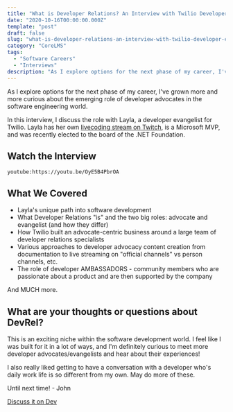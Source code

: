 ```yaml
---
title: "What is Developer Relations? An Interview with Twilio Developer Evangelist @LaylaCodesIt"
date: "2020-10-16T00:00:00.000Z"
template: "post"
draft: false
slug: "what-is-developer-relations-an-interview-with-twilio-developer-evangelist-layla-codes-it"
category: "CoreLMS"
tags:
  - "Software Careers"
  - "Interviews"
description: "As I explore options for the next phase of my career, I've grown more and more curious about the emerging role of developer advocates in the software engineering world. In this interview, I discuss the role with Layla, a developer evangelist for Twilio."
---
```


As I explore options for the next phase of my career, I've grown more and more curious about the emerging role of developer advocates in the software engineering world. 

In this interview, I discuss the role with Layla, a developer evangelist for Twilio. Layla has her own [livecoding stream on Twitch](https://www.twitch.tv/laylacodesit), is a Microsoft MVP, and was recently elected to the board of the .NET Foundation.

## Watch the Interview

`youtube:https://youtu.be/OyE5B4PbrOA`

## What We Covered

- Layla's unique path into software development 
- What Developer Relations "is" and the two big roles: advocate and evangelist (and how they differ)
- How Twilio built an advocate-centric business around a large team of developer relations specialists
- Various approaches to developer advocacy content creation from documentation to live streaming on "official channels" vs person channels, etc.
- The role of developer AMBASSADORS - community members who are passionate about a product and are then supported by the company

And MUCH more.

## What are your thoughts or questions about DevRel?

This is an exciting niche within the software development world. I feel like I was built for it in a lot of ways, and I'm definitely curious to meet more developer advocates/evangelists and hear about their experiences!

I also really liked getting to have a conversation with a developer who's daily work life is so different from my own. May do more of these.

Until next time! 
\- John

[Discuss it on Dev](https://dev.to/fitzycodesthings/what-is-developer-relations-an-interview-with-twilio-developer-evangelist-laylacodesit-n5b)